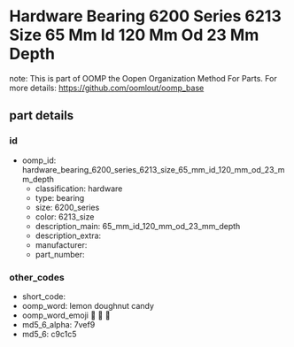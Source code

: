 # Hardware Bearing 6200 Series 6213 Size 65 Mm Id 120 Mm Od 23 Mm Depth  

note: This is part of OOMP the Oopen Organization Method For Parts. For more details: https://github.com/oomlout/oomp_base

##  part details





### id
* oomp_id: hardware_bearing_6200_series_6213_size_65_mm_id_120_mm_od_23_mm_depth
  * classification: hardware
  * type: bearing
  * size: 6200_series
  * color: 6213_size
  * description_main: 65_mm_id_120_mm_od_23_mm_depth
  * description_extra: 
  * manufacturer: 
  * part_number: 

### other_codes
* short_code: 
* oomp_word: lemon doughnut candy
* oomp_word_emoji :lemon: :doughnut: :candy:
* md5_6_alpha: 7vef9
* md5_6: c9c1c5